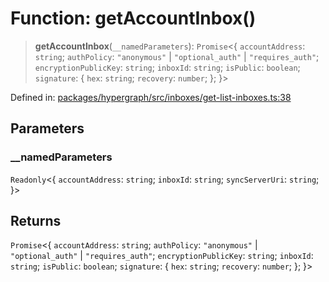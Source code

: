 # Function: getAccountInbox()

> **getAccountInbox**(`__namedParameters`): `Promise`\<\{ `accountAddress`: `string`; `authPolicy`: `"anonymous"` \| `"optional_auth"` \| `"requires_auth"`; `encryptionPublicKey`: `string`; `inboxId`: `string`; `isPublic`: `boolean`; `signature`: \{ `hex`: `string`; `recovery`: `number`; \}; \}\>

Defined in: [packages/hypergraph/src/inboxes/get-list-inboxes.ts:38](https://github.com/hashirpm/hypergraph/blob/ab4ea1cdb9430798142e0d735aac9d31c2cf0ae0/packages/hypergraph/src/inboxes/get-list-inboxes.ts#L38)

## Parameters

### \_\_namedParameters

`Readonly`\<\{ `accountAddress`: `string`; `inboxId`: `string`; `syncServerUri`: `string`; \}\>

## Returns

`Promise`\<\{ `accountAddress`: `string`; `authPolicy`: `"anonymous"` \| `"optional_auth"` \| `"requires_auth"`; `encryptionPublicKey`: `string`; `inboxId`: `string`; `isPublic`: `boolean`; `signature`: \{ `hex`: `string`; `recovery`: `number`; \}; \}\>
